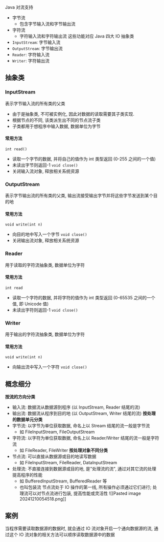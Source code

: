 Java 对流支持
- 字节流
	- 包含字节输入流和字节输出流
- 字符流
	- 字符输入流和字符输出流
这些功能对应 Java 四大 IO 抽象类
- `InputStream`: 字节输入流
- `OutputStream`: 字节输出流
- `Reader`: 字符输入流
- `Writer`: 字符输出流
## 抽象类
### InputStream
表示字节输入流的所有类的父类
- 由于是抽象类, 不可被实例化, 因此对数据的读取需要其子类实现.
- 根据节点的不同, 该类派生出不同的节点流子类
- 子类都用于想程序中输入数据, 数据单位为字节
#### 常用方法
`int read()`
- 读取一个字节的数据, 并将自己的值作为 int 类型返回 (0-255 之间的一个值)
- 未读出字节则返回-1
`void close()`
- 关闭输入流对象, 释放相关系统资源
### OutputStream
表示字节输出流的所有类的父类, 输出流接受输出字节并将这些字节发送到某个目的地
#### 常用方法
`void write(int n)`
- 向目的地中写入一个字节
`void close()`
- 关闭输出流对象, 释放相关系统资源
### Reader
用于读取的字符流抽象类, 数据单位为字符
#### 常用方法
`int read`
- 读取一个字符的数据, 并将字符的值作为 int 类型返回 (0-65535 之间的一个值, 即 Unicode 值)
- 未读出字符则返回-1
`void close()`
### Writer
用于输出的字符流抽象类, 数据单位为字符
#### 常用方法
`void write(int n)`
- 向输出流中写入一个字符
`void close()`
## 概念细分
**按流的方向分类**
- 输入流: 数据流从数据源到程序 (以 InputStream, Reader 结尾的流)
- 输出流: 数据流从程序到目的地 (以 OutputStream, Writer 结尾的流)
**按处理的数据单元分类**
- 字节流: 以字节为单位获取数据, 命名上以 Stream 结尾的流一般是字节流
	- 如 FileInputStream, FileOutputStream
- 字符流: 以字符为单位获取数据, 命名上以 Reader/Writer 结尾的流一般是字符流
	- 如 FileReader, FileWriter
**按处理对象不同分类**
- 节点流: 可以直接从数据源或目的地读写数据
	- 如 FileInputStream, FileReader, DataInputStream
- 处理流: 不直接连接到数据源或目的地, 是"处理流的流", 通过对其它流的处理提高程序的性能
	- 如 BufferedInputStream, BufferedReader 等
	- 也叫包装流
节点流处于 IO 操作的第一线, 所有操作必须通过它们进行; 处理流可以对节点流进行包装, 提高性能或灵活性
![[Pasted image 20241210054518.png]]
## 案例
当程序需要读取数据源的数据时, 就会通过 IO 流对象开启一个通向数据源的流, 通过这个 IO 流对象的相关方法可以顺序读取数据源中的数据